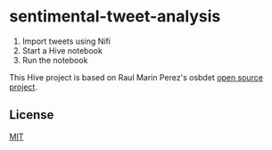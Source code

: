 # sentimental-tweet-analysis

1. Import tweets using Nifi
2. Start a Hive notebook
3. Run the notebook

This Hive project is based on Raul Marin Perez's osbdet [open source project](https://github.com/raulmarinperez/osbdet).

## License
[MIT](https://choosealicense.com/licenses/mit/)
